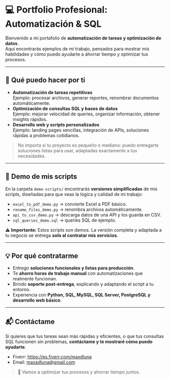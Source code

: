 # 💻 Portfolio Profesional: Automatización & SQL

Bienvenido a mi portafolio de **automatización de tareas y optimización de datos**.  
Aquí encontrarás ejemplos de mi trabajo, pensados para mostrar mis habilidades y cómo puedo ayudarte a ahorrar tiempo y optimizar tus procesos.

---

## 🚀 Qué puedo hacer por ti

- **Automatización de tareas repetitivas**  
  Ejemplo: procesar archivos, generar reportes, renombrar documentos automáticamente.
- **Optimización de consultas SQL y bases de datos**  
  Ejemplo: mejorar velocidad de queries, organizar información, obtener insights rápidos.
- **Desarrollo web y scripts personalizados**  
  Ejemplo: landing pages sencillas, integración de APIs, soluciones rápidas a problemas cotidianos.

> No importa si tu proyecto es pequeño o mediano: puedo entregarte soluciones listas para usar, adaptadas exactamente a tus necesidades.

---

## 📂 Demo de mis scripts

En la carpeta `demo-scripts/` encontrarás **versiones simplificadas** de mis scripts, diseñadas para que veas la lógica y calidad de mi trabajo:

- `excel_to_pdf_demo.py` → convierte Excel a PDF básico.
- `rename_files_demo.py` → renombra archivos automáticamente.
- `api_to_csv_demo.py` → descarga datos de una API y los guarda en CSV.
- `sql_queries_demo.sql` → queries SQL de ejemplo.

⚠️ **Importante:** Estos scripts son demos. La versión completa y adaptada a tu negocio se entrega **solo al contratar mis servicios**.

---

## 💡 Por qué contratarme

- Entrego **soluciones funcionales y listas para producción**.  
- Te **ahorro horas de trabajo manual** con automatizaciones que realmente funcionan.  
- Brindo **soporte post-entrega**, explicando y adaptando el script a tu entorno.  
- Experiencia con **Python, SQL, MySQL, SQL Server, PostgreSQL y desarrollo web básico**.

---

## 📬 Contáctame

Si quieres que tus tareas sean más rápidas y eficientes, o que tus consultas SQL funcionen sin problemas, **contáctame y te mostraré cómo puedo ayudarte**.

- Fiverr:
  https://es.fiverr.com/maxdluna
- Email: maxadluna@gmail.com

> 🚀 Vamos a optimizar tus procesos y ahorrar tiempo juntos.
